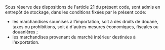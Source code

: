 Sous réserve des dispositions de l'article 21 du
présent code, sont admis en entrepôt de stockage, dans les conditions
fixées par
le présent code:
- les marchandises soumises à l'importation, soit à des droits de
douane, taxes ou prohibitions, soit à d'autres mesures économiques,
fiscales ou douanières ;
- les marchandises provenant du marché intérieur destinées à
l'exportation.